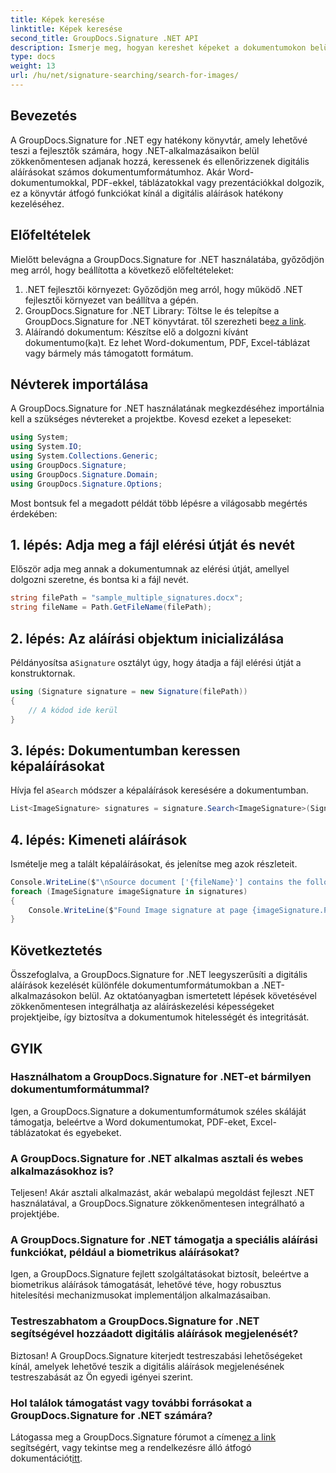 ```yaml
---
title: Képek keresése
linktitle: Képek keresése
second_title: GroupDocs.Signature .NET API
description: Ismerje meg, hogyan kereshet képeket a dokumentumokon belül a GroupDocs.Signature for .NET segítségével. Fokozatmentesen fokozza a dokumentumok biztonságát és integritását.
type: docs
weight: 13
url: /hu/net/signature-searching/search-for-images/
---
```

## Bevezetés
A GroupDocs.Signature for .NET egy hatékony könyvtár, amely lehetővé teszi a fejlesztők számára, hogy .NET-alkalmazásaikon belül zökkenőmentesen adjanak hozzá, keressenek és ellenőrizzenek digitális aláírásokat számos dokumentumformátumhoz. Akár Word-dokumentumokkal, PDF-ekkel, táblázatokkal vagy prezentációkkal dolgozik, ez a könyvtár átfogó funkciókat kínál a digitális aláírások hatékony kezeléséhez.
## Előfeltételek
Mielőtt belevágna a GroupDocs.Signature for .NET használatába, győződjön meg arról, hogy beállította a következő előfeltételeket:
1. .NET fejlesztői környezet: Győződjön meg arról, hogy működő .NET fejlesztői környezet van beállítva a gépén.
2. GroupDocs.Signature for .NET Library: Töltse le és telepítse a GroupDocs.Signature for .NET könyvtárat. től szerezheti be[ez a link](https://releases.groupdocs.com/signature/net/).
3. Aláírandó dokumentum: Készítse elő a dolgozni kívánt dokumentumo(ka)t. Ez lehet Word-dokumentum, PDF, Excel-táblázat vagy bármely más támogatott formátum.

## Névterek importálása
A GroupDocs.Signature for .NET használatának megkezdéséhez importálnia kell a szükséges névtereket a projektbe. Kovesd ezeket a lepeseket:

```csharp
using System;
using System.IO;
using System.Collections.Generic;
using GroupDocs.Signature;
using GroupDocs.Signature.Domain;
using GroupDocs.Signature.Options;
```

Most bontsuk fel a megadott példát több lépésre a világosabb megértés érdekében:
## 1. lépés: Adja meg a fájl elérési útját és nevét
Először adja meg annak a dokumentumnak az elérési útját, amellyel dolgozni szeretne, és bontsa ki a fájl nevét.
```csharp
string filePath = "sample_multiple_signatures.docx";
string fileName = Path.GetFileName(filePath);
```
## 2. lépés: Az aláírási objektum inicializálása
 Példányosítsa a`Signature` osztályt úgy, hogy átadja a fájl elérési útját a konstruktornak.
```csharp
using (Signature signature = new Signature(filePath))
{
    // A kódod ide kerül
}
```
## 3. lépés: Dokumentumban keressen képaláírásokat
 Hívja fel a`Search` módszer a képaláírások keresésére a dokumentumban.
```csharp
List<ImageSignature> signatures = signature.Search<ImageSignature>(SignatureType.Image);
```
## 4. lépés: Kimeneti aláírások
Ismételje meg a talált képaláírásokat, és jelenítse meg azok részleteit.
```csharp
Console.WriteLine($"\nSource document ['{fileName}'] contains the following image signature(s).");
foreach (ImageSignature imageSignature in signatures)
{
    Console.WriteLine($"Found Image signature at page {imageSignature.PageNumber} and size {imageSignature.Size}.");
}
```

## Következtetés
Összefoglalva, a GroupDocs.Signature for .NET leegyszerűsíti a digitális aláírások kezelését különféle dokumentumformátumokban a .NET-alkalmazásokon belül. Az oktatóanyagban ismertetett lépések követésével zökkenőmentesen integrálhatja az aláíráskezelési képességeket projektjeibe, így biztosítva a dokumentumok hitelességét és integritását.
## GYIK
### Használhatom a GroupDocs.Signature for .NET-et bármilyen dokumentumformátummal?
Igen, a GroupDocs.Signature a dokumentumformátumok széles skáláját támogatja, beleértve a Word dokumentumokat, PDF-eket, Excel-táblázatokat és egyebeket.
### A GroupDocs.Signature for .NET alkalmas asztali és webes alkalmazásokhoz is?
Teljesen! Akár asztali alkalmazást, akár webalapú megoldást fejleszt .NET használatával, a GroupDocs.Signature zökkenőmentesen integrálható a projektjébe.
### A GroupDocs.Signature for .NET támogatja a speciális aláírási funkciókat, például a biometrikus aláírásokat?
Igen, a GroupDocs.Signature fejlett szolgáltatásokat biztosít, beleértve a biometrikus aláírások támogatását, lehetővé téve, hogy robusztus hitelesítési mechanizmusokat implementáljon alkalmazásaiban.
### Testreszabhatom a GroupDocs.Signature for .NET segítségével hozzáadott digitális aláírások megjelenését?
Biztosan! A GroupDocs.Signature kiterjedt testreszabási lehetőségeket kínál, amelyek lehetővé teszik a digitális aláírások megjelenésének testreszabását az Ön egyedi igényei szerint.
### Hol találok támogatást vagy további forrásokat a GroupDocs.Signature for .NET számára?
 Látogassa meg a GroupDocs.Signature fórumot a címen[ez a link](https://forum.groupdocs.com/c/signature/13) segítségért, vagy tekintse meg a rendelkezésre álló átfogó dokumentációt[itt](https://reference.groupdocs.com/signature/net/).